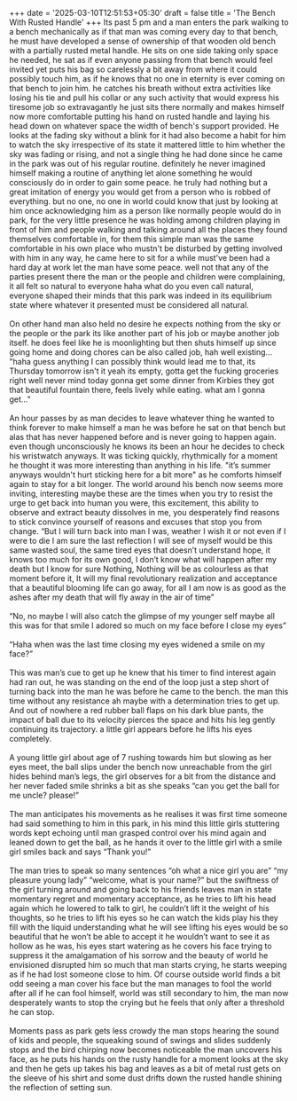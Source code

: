 +++
date = '2025-03-10T12:51:53+05:30'
draft = false
title = 'The Bench With Rusted Handle'
+++
Its past 5 pm and a man enters the park walking to a bench mechanically as if that man was coming every day to that bench, he must have developed a sense of ownership of that wooden old bench with a partially rusted metal handle. He sits on one side taking only space he needed, he sat as if even anyone passing from that bench would feel invited yet puts his bag so carelessly a bit away from where it could possibly touch him, as if he knows that no one in eternity is ever coming on that bench to join him. he catches his breath without extra activities like losing his tie and pull his collar or any such activity that would express his tiresome job so extravagantly he just sits there normally and makes himself now more comfortable putting his hand on rusted handle and laying his head down on whatever space the width of bench's support provided. He looks at the fading sky without a blink for it had also become a habit for him to watch the sky irrespective of its state it mattered little to him whether the sky was fading or rising, and not a single thing he had done since he came in the park was out of his regular routine. definitely he never imagined himself making a routine of anything let alone something he would consciously do in order to gain some peace. he truly had nothing but a great imitation of energy you would get from a person who is robbed of everything. but no one, no one in world could know that just by looking at him once acknowledging him as a person like normally people would do in park, for the very little presence he was holding among children playing in front of him and people walking and talking around all the places they found themselves comfortable in, for them this simple man was the same comfortable in his own place who mustn't be disturbed by getting involved with him in any way, he came here to sit for a while must've been had a hard day at work let the man have some peace. well not that any of the parties present there the man or the people and children were complaining, it all felt so natural to everyone haha what do you even call natural, everyone shaped their minds that this park was indeed in its equilibrium state where whatever it presented must be considered all natural.  
&nbsp;  
On other hand man also held no desire he expects nothing from the sky or the people or the park its like another part of his job or maybe another job itself. he does feel like he is moonlighting but then shuts himself up since going home and doing chores can be also called job, hah well existing... "haha guess anything I can possibly think would lead me to that, its Thursday tomorrow isn't it yeah its empty, gotta get the fucking groceries right well never mind today gonna get some dinner from Kirbies they got that beautiful fountain there, feels lively while eating. what am I gonna get..."  
&nbsp;  
An hour passes by as man decides to leave whatever thing he wanted to think forever to make himself a man he was before he sat on that bench but alas that has never happened before and is never going to happen again. even though unconsciously he knows its been an hour he decides to check his wristwatch anyways. It was ticking quickly, rhythmically for a moment he thought it was more interesting than anything in his life. "it’s summer anyways wouldn't hurt sticking here for a bit more" as he comforts himself again to stay for a bit longer. The world around his bench now seems more inviting, interesting maybe these are the times when you try to resist the urge to get back into human you were, this excitement, this ability to observe and extract beauty dissolves in me, you desperately find reasons to stick convince yourself of reasons and excuses that stop you from change. “But I will turn back into man I was, weather I wish it or not even if I were to die I am sure the last reflection I will see of myself would be this same wasted soul, the same tired eyes that doesn’t understand hope, it knows too much for its own good, I don’t know what will happen after my death but I know for sure Nothing, Nothing will be as colourless as that moment before it, It will my final revolutionary realization and acceptance that a beautiful blooming life can go away, for all I am now is as good as the ashes after my death that will fly away in the air of time”  
&nbsp;  
“No, no maybe I will also catch the glimpse of my younger self maybe all this was for that smile I adored so much on my face before I close my eyes”  
&nbsp;  
“Haha when was the last time closing my eyes widened a smile on my face?”  
&nbsp;  
This was man’s cue to get up he knew that his timer to find interest again had ran out, he was standing on the end of the loop just a step short of turning back into the man he was before he came to the bench. the man this time without any resistance ah maybe with a determination tries to get up. And out of nowhere a red rubber ball flaps on his dark blue pants, the impact of ball due to its velocity pierces the space and hits his leg gently continuing its trajectory. a little girl appears before he lifts his eyes completely.  
&nbsp;  
A young little girl about age of 7 rushing towards him but slowing as her eyes meet, the ball slips under the bench now unreachable from the girl hides behind man’s legs, the girl observes for a bit from the distance and her never faded smile shrinks a bit as she speaks “can you get the ball for me uncle? please!”  
&nbsp;  
The man anticipates his movements as he realises it was first time someone had said something to him in this park, in his mind this little girls stuttering words kept echoing until man grasped control over his mind again and leaned down to get the ball, as he hands it over to the little girl with a smile girl smiles back and says “Thank you!”  
&nbsp;  
The man tries to speak so many sentences “oh what a nice girl you are” “my pleasure young lady” “welcome, what is your name?” but the swiftness of the girl turning around and going back to his friends leaves man in state momentary regret and momentary acceptance, as he tries to lift his head again which he lowered to talk to girl, he couldn’t lift it the weight of his thoughts, so he tries to lift his eyes so he can watch the kids play his they fill with the liquid understanding what he will see lifting his eyes would be so beautiful that he won’t be able to accept it he wouldn’t want to see it as hollow as he was, his eyes start watering as he covers his face trying to suppress it the amalgamation of his sorrow and the beauty of world he envisioned disrupted him so much that man starts crying, he starts weeping as if he had lost someone close to him. Of course outside world finds a bit odd seeing a man cover his face but the man manages to fool the world after all if he can fool himself, world was still secondary to him, the man now desperately wants to stop the crying but he feels that only after a threshold he can stop.  
&nbsp;  
Moments pass as park gets less crowdy the man stops hearing the sound of kids and people, the squeaking sound of swings and slides suddenly stops and the bird chirping now becomes noticeable the man uncovers his face, as he puts his hands on the rusty handle for a moment looks at the sky and then he gets up takes his bag and leaves as a bit of metal rust gets on the sleeve of his shirt and some dust drifts down the rusted handle shining the reflection of setting sun.
